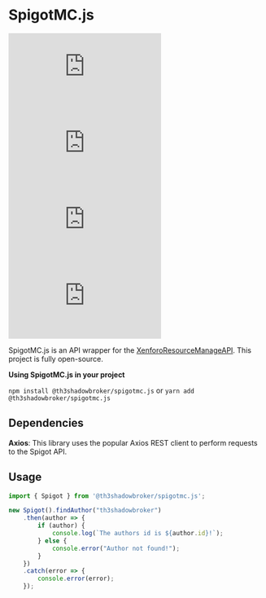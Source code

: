 # SpigotMC.js
![](https://img.shields.io/github/issues/Th3Shadowbroker/spigotmc.js)
![](https://img.shields.io/github/forks/Th3Shadowbroker/spigotmc.js)
![](https://img.shields.io/github/stars/Th3Shadowbroker/spigotmc.js)
![](https://img.shields.io/github/license/Th3Shadowbroker/spigotmc.js)

SpigotMC.js is an API wrapper for the [XenforoResourceManageAPI](https://github.com/SpigotMC/XenforoResourceManagerAPI). This project is fully open-source.

**Using SpigotMC.js in your project**

`npm install @th3shadowbroker/spigotmc.js` or `yarn add @th3shadowbroker/spigotmc.js`

## Dependencies
**Axios**: This library uses the popular Axios REST client to perform requests to the Spigot API.

## Usage
```typescript
import { Spigot } from '@th3shadowbroker/spigotmc.js';

new Spigot().findAuthor("th3shadowbroker")
    .then(author => {
        if (author) {
            console.log(`The authors id is ${author.id}!`);
        } else {
            console.error("Author not found!");
        }
    })
    .catch(error => {
        console.error(error);
    });
```

